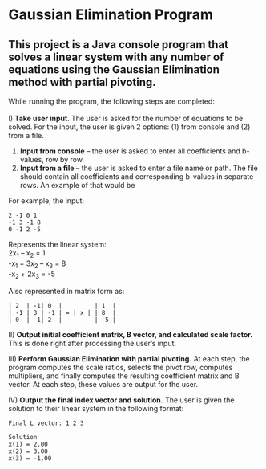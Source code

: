 # Gaussian Elimination Program
This project is a Java console program that solves a linear system with any number of equations using the
Gaussian Elimination method with partial pivoting.
---
While running the program, the following steps are completed: <br> <br>
I) **Take user input**.
The user is asked for the number of equations to be solved. For the input,
the user is given 2 options: (1) from console and (2) from a file.
1) **Input from console** – the user is asked to enter all coefficients and b-values, row by row.
2) **Input from a file** – the user is asked to enter a file name or path. The file should contain
all coefficients and corresponding b-values in separate rows. An example of that would be 

For example, the input:
```
2 -1 0 1
-1 3 -1 8
0 -1 2 -5
```
Represents the linear system: <br>
2x<sub>1</sub> – x<sub>2</sub> = 1 <br>
-x<sub>1</sub> + 3x<sub>2</sub> – x<sub>3</sub> = 8 <br>
-x<sub>2</sub> + 2x<sub>3</sub> = -5 <be>

Also represented in matrix form as:
```
| 2  | -1| 0  |         | 1  |
| -1 | 3 | -1 | = | x | | 8  |
| 0  | -1| 2  |         | -5 |
```

II) **Output initial coefficient matrix, B vector, and calculated scale factor.** This is done right
after processing the user’s input.

III) **Perform Gaussian Elimination with partial pivoting.** At each step, the program computes
the scale ratios, selects the pivot row, computes multipliers, and finally computes the
resulting coefficient matrix and B vector. At each step, these values are output for the user.

IV) **Output the final index vector and solution.** The user is given the solution to their linear
system in the following format:
```
Final L vector: 1 2 3

Solution
x(1) = 2.00
x(2) = 3.00
x(3) = -1.00
```
